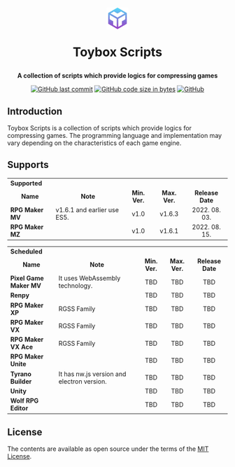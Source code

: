 <p align="center">
    <h1 align="center">
        <img src="https://raw.githubusercontent.com/project-toybox/toybox-assets/main/images/toybox-icon.png" width="50" height="50">
        <p>Toybox Scripts</p>
    </h1>
    <p align="center"><b>A collection of scripts which provide logics for compressing games</b></p>
    <p align="center">
        <a target="_blank" href="https://github.com/project-toybox/toybox-scripts/commits/main"><img alt="GitHub last commit" src="https://img.shields.io/github/last-commit/project-toybox/toybox-scripts"></a>
        <a target="_blank" href="https://github.com/project-toybox/toybox-scripts"><img alt="GitHub code size in bytes" src="https://img.shields.io/github/languages/code-size/project-toybox/toybox-scripts"></a>
        <a target="_blank" href="https://github.com/project-toybox/toybox-scripts/blob/main/LICENSE"><img alt="GitHub" src="https://img.shields.io/github/license/project-toybox/toybox-scripts"></a>
    </p>
</p>

## Introduction
Toybox Scripts is a collection of scripts which provide logics for compressing games. The programming language and implementation may vary depending on the characteristics of each game engine.

## Supports
<table>
  <tr>
    <td colspan="5"><b>Supported</b></td>
  </tr>
  <tr>
    <td align="center"><b>Name</b></td>
    <td align="center"><b>Note</b></td>
    <td align="center"><b>Min. Ver.</b></td>
    <td align="center"><b>Max. Ver.</b></td>
    <td align="center"><b>Release Date</b></td>
  </tr>
  <tr>
    <td><b>RPG Maker MV</b></td>
    <td>v1.6.1 and earlier use ES5.</td>
    <td align="center">v1.0</td>
    <td align="center">v1.6.3</td>
    <td align="center">2022. 08. 03.</td>
  </tr>
  <tr>
    <td><b>RPG Maker MZ</b></td>
    <td></td>
    <td align="center">v1.0</td>
    <td align="center">v1.6.1</td>
    <td align="center">2022. 08. 15.</td>
  </tr>
</table>

<table>
  <tr>
    <td colspan="5"><b>Scheduled</b></td>
  </tr>
  <tr>
    <td align="center"><b>Name</b></td>
    <td align="center"><b>Note</b></td>
    <td align="center"><b>Min. Ver.</b></td>
    <td align="center"><b>Max. Ver.</b></td>
    <td align="center"><b>Release Date</b></td>
  </tr>
  <tr>
    <td><b>Pixel Game Maker MV</b></td>
    <td>It uses WebAssembly technology.</td>
    <td align="center">TBD</td>
    <td align="center">TBD</td>
    <td align="center">TBD</td>
  </tr>
  <tr>
    <td><b>Renpy</b></td>
    <td></td>
    <td align="center">TBD</td>
    <td align="center">TBD</td>
    <td align="center">TBD</td>
  </tr>
  <tr>
    <td><b>RPG Maker XP</b></td>
    <td>RGSS Family</td>
    <td align="center">TBD</td>
    <td align="center">TBD</td>
    <td align="center">TBD</td>
  </tr>
  <tr>
    <td><b>RPG Maker VX</b></td>
    <td>RGSS Family</td>
    <td align="center">TBD</td>
    <td align="center">TBD</td>
    <td align="center">TBD</td>
  </tr>
  <tr>
    <td><b>RPG Maker VX Ace</b></td>
    <td>RGSS Family</td>
    <td align="center">TBD</td>
    <td align="center">TBD</td>
    <td align="center">TBD</td>
  </tr>
  <tr>
    <td><b>RPG Maker Unite</b></td>
    <td></td>
    <td align="center">TBD</td>
    <td align="center">TBD</td>
    <td align="center">TBD</td>
  </tr>
  <tr>
    <td><b>Tyrano Builder</b></td>
    <td>It has nw.js version and electron version.</td>
    <td align="center">TBD</td>
    <td align="center">TBD</td>
    <td align="center">TBD</td>
  </tr>
  <tr>
    <td><b>Unity</b></td>
    <td></td>
    <td align="center">TBD</td>
    <td align="center">TBD</td>
    <td align="center">TBD</td>
  </tr>
  <tr>
    <td><b>Wolf RPG Editor</b></td>
    <td></td>
    <td align="center">TBD</td>
    <td align="center">TBD</td>
    <td align="center">TBD</td>
  </tr>
</table>

## License
The contents are available as open source under the terms of the [MIT License](http://opensource.org/licenses/MIT).
